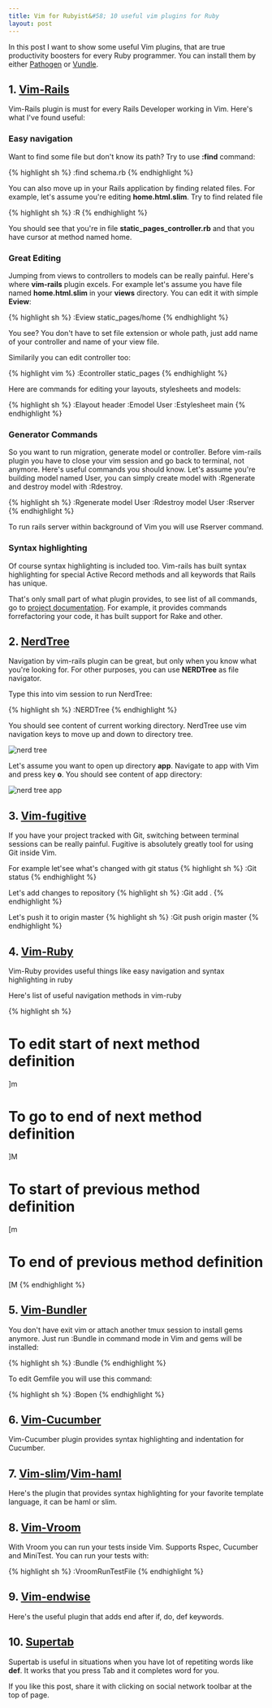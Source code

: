 ```yaml
---
title: Vim for Rubyist&#58; 10 useful vim plugins for Ruby
layout: post
---
```


In this post I want to show some useful Vim plugins, that are true productivity boosters for every Ruby programmer. You can install them by either [Pathogen](https://github.com/tpope/vim-pathogen) or [Vundle](https://github.com/gmarik/Vundle.vim).

## 1. [Vim-Rails](https://github.com/tpope/vim-rails)

Vim-Rails plugin is must for every Rails Developer working in Vim. Here's what I've found useful:

### Easy navigation

Want to find some file but don't know its path? Try to use **:find** command:

{% highlight sh %}
:find schema.rb
{% endhighlight %}

You can also move up in your Rails application by finding related files. For example, let's assume you're editing **home.html.slim**. Try to find related file

{% highlight sh %}
:R
{% endhighlight %}

You should see that you're in file **static_pages_controller.rb** and that you have cursor at method named home.

### Great Editing

Jumping from views to controllers to models can be really painful. Here's where **vim-rails** plugin excels. For example let's assume you have file named **home.html.slim** in your **views** directory. You can edit it with simple **Eview**:

{% highlight sh %}
:Eview static_pages/home
{% endhighlight %}

You see? You don't have to
set file extension or whole path, just add name of your controller and name of your view file.

Similarily you can edit controller too:

{% highlight vim %}
:Econtroller static_pages
{% endhighlight %}

Here are commands for editing your layouts, stylesheets and models:

{% highlight sh %}
:Elayout header
:Emodel User
:Estylesheet main
{% endhighlight %}

### Generator Commands

So you want to run migration, generate model or controller. Before vim-rails plugin you have to close your vim session and go back to terminal, not anymore. Here's useful commands you should know. Let's assume you're building model named User, you can simply create model with :Rgenerate and destroy model with :Rdestroy.

{% highlight sh %}
:Rgenerate model User
:Rdestroy model User
:Rserver
{% endhighlight %}

To run rails server within background of Vim you will use Rserver command. 
### Syntax highlighting

Of course syntax highlighting is included too. Vim-rails has built syntax highlighting for special Active Record methods and all keywords that Rails has unique.

That's only small part of what plugin provides, to see list of all commands, go to [project documentation](https://raw.githubusercontent.com/tpope/vim-rails/master/doc/rails.txt). For example, it provides commands forrefactoring your code, it has built support for Rake and other.

## 2. [NerdTree](https://github.com/scrooloose/nerdtree)

Navigation by vim-rails plugin can be great, but only when you know what you're looking for. For other purposes, you can use **NERDTree** as file navigator. 

Type this into vim session to run NerdTree:

{% highlight sh %}
:NERDTree
{% endhighlight %}

You should see content of current working directory. NerdTree use vim navigation keys to move up and down to directory tree.

<img class="vim" src="/images/nerd_tree.png" alt="nerd tree"></img>

Let's assume you want to open up directory **app**. Navigate to app with Vim and press key **o**. You should see content of app directory:

<img class="vim" src="/images/nerd_tree_app.png" alt="nerd tree app"></img>

## 3. [Vim-fugitive](https://github.com/tpope/vim-fugitive)

If you have your project tracked with Git, switching between terminal sessions can be really painful. Fugitive is absolutely greatly tool for using Git inside Vim.

For example let'see what's changed with git status
{% highlight sh %}
:Git status
{% endhighlight %}

Let's add changes to repository
{% highlight sh %}
:Git add .
{% endhighlight %}

Let's push it to origin master
{% highlight sh %}
:Git push origin master
{% endhighlight %}

## 4. [Vim-Ruby](https://github.com/vim-ruby/vim-ruby)

Vim-Ruby provides useful things like easy navigation and syntax highlighting in ruby

Here's list of useful navigation methods in vim-ruby

{% highlight sh %}
# To edit start of next method definition
]m
# To go to end of next method definition
]M
# To start of previous method definition
[m
# To end of previous method definition
[M
{% endhighlight %}


## 5. [Vim-Bundler](https://github.com/tpope/vim-bundler)

You don't have exit vim or attach another tmux session to install gems anymore. Just run :Bundle in command mode in Vim and gems will be installed:

{% highlight sh %}
:Bundle
{% endhighlight %}

To edit Gemfile you will use this command:

{% highlight sh %}
:Bopen
{% endhighlight %}

## 6. [Vim-Cucumber](https://github.com/tpope/vim-cucumber)

Vim-Cucumber plugin provides syntax highlighting and indentation for Cucumber.

## 7. [Vim-slim](https://github.com/slim-template/vim-slim)/[Vim-haml](https://github.com/tpope/vim-haml)

Here's the plugin that provides syntax highlighting for your favorite template language, it can be haml or slim.

## 8. [Vim-Vroom](https://github.com/skalnik/vim-vroom)

With Vroom you can run your tests inside Vim. Supports Rspec, Cucumber and MiniTest. You can run your tests with:

{% highlight sh %}
:VroomRunTestFile
{% endhighlight %}

## 9. [Vim-endwise](https://github.com/tpope/vim-endwise)

Here's the useful plugin that adds end after if, do, def keywords.

## 10. [Supertab](https://github.com/ervandew/supertab)

Supertab is useful in situations when you have lot of repetiting words like **def**. It works that you press Tab and it completes word for you.

If you like this post, share it with clicking on social network toolbar at the top of page. 


